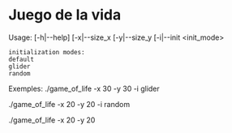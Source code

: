 Juego de la vida
================
Usage:
	[-h|--help]
	[-x|--size_x <num>
	[-y|--size_y <num>
	[-i|--init <init_mode>

	initialization modes: 
	default
	glider
	random

Exemples: 
./game_of_life -x 30 -y 30 -i glider

./game_of_life -x 20 -y 20 -i random

./game_of_life -x 20 -y 20